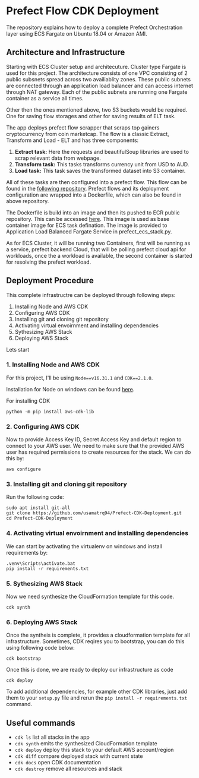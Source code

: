 
# Prefect Flow CDK Deployment

The repository explains how to deploy a complete Prefect Orchestration layer using ECS Fargate on Ubuntu 18.04 or Amazon AMI.

## Architecture and Infrastructure 

Starting with ECS Cluster setup and architecuture. Cluster type Fargate is used for this project. The architecture consists of one VPC consisting of 2 public subsnets spread
across two availiablity zones. These public subnets are connected through an application load balancer and can access internet through NAT gateway. Each of the public subnets
are running one Fargate container as a service all times.

Other then the ones mentioned above, two S3 buckets would be required. One for saving flow storages and other for saving results of ELT task. 

The app deploys prefect flow scrapper that scraps top gainers cryptocurrency from coin marketcap. The flow is a classic Extract, Transform and Load - ELT and has three components:
  1. **Extract task:** Here the requests and beautifulSoup libraries are used to scrap relevant data from webpage.
  2. **Transform task:** This tasks transforms currency unit from USD to AUD.
  3. **Load task:** This task saves the transformed dataset into S3 container.

All of these tasks are then configured into a prefect flow. This flow can be found in the [following repository](https://github.com/usamatrq94/Prefect-ECSAgent-Deploy).
Prefect flows and its deployment configuration are wrapped into a Dockerfile, which can also be found in above repository.

The Dockerfile is build into an image and then its pushed to ECR public repository. This can be accessed [here](https://gallery.ecr.aws/s0c5i6w0/prefect-service-image).
This image is used as base container image for ECS task defination. The image is provided to Application Load Balanced Fargate Service in prefect_ecs_stack.py. 

As for ECS Cluster, it will be running two Containers, first will be running as a service, prefect backend Cloud, that will be polling prefect cloud api for workloads,
once the a workload is available, the second container is started for resolving the prefect workload.

## Deployment Procedure

This complete infrastructre can be deployed through following steps:
  1. Installing Node and AWS CDK
  2. Configuring AWS CDK
  3. Installing git and cloning git repository
  4. Activating virtual envoirnment and installing dependencies
  5. Sythesizing AWS Stack
  6. Deploying AWS Stack

Lets start

### 1. Installing Node and AWS CDK

For this project, I'll be using `Node==v16.31.1` and `CDK==2.1.0`.

Installation for Node on windows can be found [here](https://phoenixnap.com/kb/install-node-js-npm-on-windows). 

For installing CDK
```
python -m pip install aws-cdk-lib
```
### 2. Configuring AWS CDK

Now to provide Access Key ID, Secret Access Key and default region to connect to your AWS user. We need to make sure that the provided AWS user has required permissions to create resources
for the stack. We can do this by:
```
aws configure
```
### 3. Installing git and cloning git repository

Run the following code:
```
sudo apt install git-all
git clone https://github.com/usamatrq94/Prefect-CDK-Deployment.git
cd Prefect-CDK-Deployment
```
### 4. Activating virtual envoirnment and installing dependencies

We can start by activating the virtualenv on windows and install requirements by:
```
.venv\Scripts\activate.bat
pip install -r requirements.txt
```
### 5. Sythesizing AWS Stack

Now we need synthesize the CloudFormation template for this code.
```
cdk synth
```
### 6. Deploying AWS Stack

Once the syntheis is complete, it provides a cloudformation template for all infrastructure. 
Sometimes, CDK reqires you to bootstrap, you can do this using following code below:
```
cdk bootstrap
```
Once this is done, we are ready to deploy our infrastructure as code
```
cdk deploy
```

To add additional dependencies, for example other CDK libraries, just add them to your `setup.py` file and rerun the `pip install -r requirements.txt` command.

## Useful commands

 * `cdk ls`          list all stacks in the app
 * `cdk synth`       emits the synthesized CloudFormation template
 * `cdk deploy`      deploy this stack to your default AWS account/region
 * `cdk diff`        compare deployed stack with current state
 * `cdk docs`        open CDK documentation
 * `cdk destroy`     remove all resources and stack


